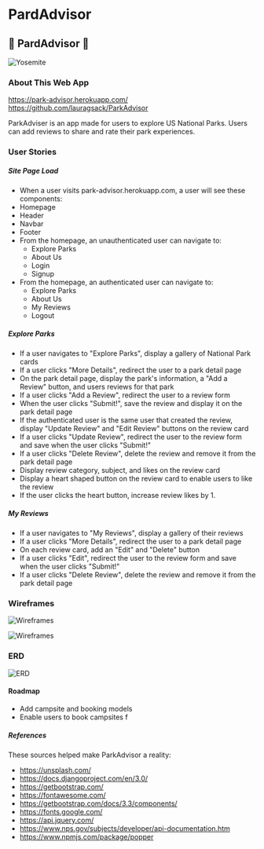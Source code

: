 # PardAdvisor

## :evergreen_tree: PardAdvisor :evergreen_tree:
![Yosemite](https://images.unsplash.com/photo-1517432995952-bbdb81650e9f?ixlib=rb-1.2.1&ixid=eyJhcHBfaWQiOjEyMDd9&auto=format&fit=crop&w=800&q=60)

### About This Web App
https://park-advisor.herokuapp.com/
https://github.com/lauragsack/ParkAdvisor

ParkAdviser is an app made for users to explore US National Parks. Users can add reviews to share and rate their park experiences. 

### User Stories

##### Site Page Load
* When a user visits park-advisor.herokuapp.com, a user will see these components:
* Homepage
* Header
* Navbar
* Footer
* From the homepage, an unauthenticated user can navigate to:
    * Explore Parks
    * About Us
    * Login
    * Signup
* From the homepage, an authenticated user can navigate to:
    * Explore Parks
    * About Us
    * My Reviews
    * Logout

##### Explore Parks
* If a user navigates to "Explore Parks", display a gallery of National Park cards
* If a user clicks "More Details", redirect the user to a park detail page
* On the park detail page, display the park's information, a "Add a Review" button, and users reviews for that park
* If a user clicks "Add a Review", redirect the user to a review form
* When the user clicks "Submit!", save the review and display it on the park detail page
* If the authenticated user is the same user that created the review, display "Update Review" and "Edit Review" buttons on the review card
* If a user clicks "Update Review", redirect the user to the review form and save when the user clicks "Submit!"
* If a user clicks "Delete Review", delete the review and remove it from the park detail page
* Display review category, subject, and likes on the review card
* Display a heart shaped button on the review card to enable users to like the review
* If the user clicks the heart button, increase review likes by 1.


##### My Reviews
* If a user navigates to "My Reviews", display a gallery of their reviews
* If a user clicks "More Details", redirect the user to a park detail page
* On each review card, add an "Edit" and "Delete" button
* If a user clicks "Edit", redirect the user to the review form and save when the user clicks "Submit!"
* If a user clicks "Delete Review", delete the review and remove it from the park detail page

### Wireframes

![Wireframes](https://i.imgur.com/megqFnh.png)

![Wireframes](https://i.imgur.com/pLnwa3U.png)

### ERD
![ERD](https://i.imgur.com/vpUG1EA.png)

#### Roadmap
* Add campsite and booking models
* Enable users to book campsites f

##### References
These sources helped make ParkAdvisor a reality:
* https://unsplash.com/
* https://docs.djangoproject.com/en/3.0/
* https://getbootstrap.com/
* https://fontawesome.com/
* https://getbootstrap.com/docs/3.3/components/
* https://fonts.google.com/
* https://api.jquery.com/
* https://www.nps.gov/subjects/developer/api-documentation.htm
* https://www.npmjs.com/package/popper